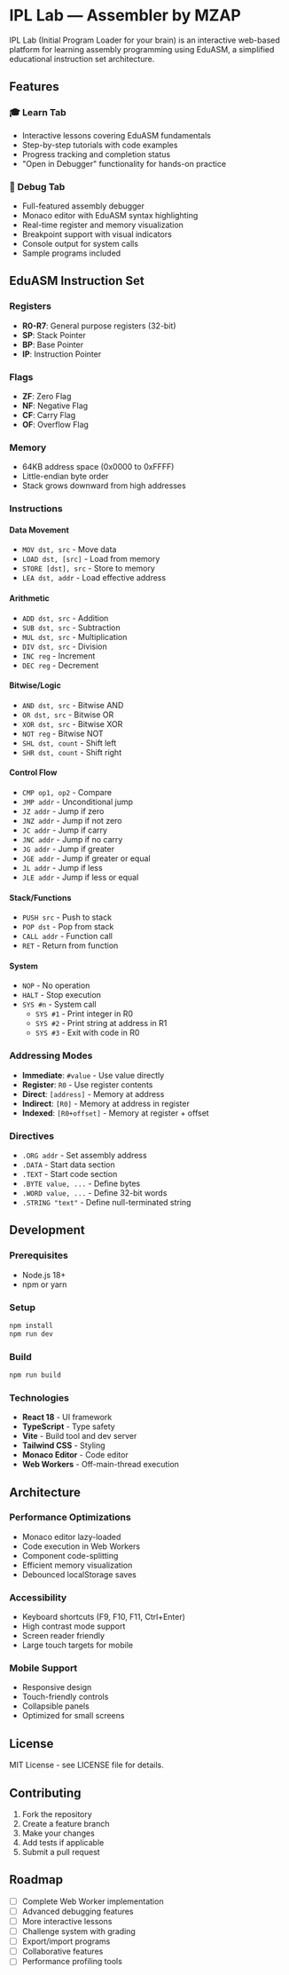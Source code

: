 # IPL Lab — Assembler by MZAP

IPL Lab (Initial Program Loader for your brain) is an interactive web-based platform for learning assembly programming using EduASM, a simplified educational instruction set architecture.

## Features

### 🎓 Learn Tab
- Interactive lessons covering EduASM fundamentals
- Step-by-step tutorials with code examples
- Progress tracking and completion status
- "Open in Debugger" functionality for hands-on practice

### 🔧 Debug Tab
- Full-featured assembly debugger
- Monaco editor with EduASM syntax highlighting
- Real-time register and memory visualization
- Breakpoint support with visual indicators
- Console output for system calls
- Sample programs included

## EduASM Instruction Set

### Registers
- **R0-R7**: General purpose registers (32-bit)
- **SP**: Stack Pointer
- **BP**: Base Pointer  
- **IP**: Instruction Pointer

### Flags
- **ZF**: Zero Flag
- **NF**: Negative Flag
- **CF**: Carry Flag
- **OF**: Overflow Flag

### Memory
- 64KB address space (0x0000 to 0xFFFF)
- Little-endian byte order
- Stack grows downward from high addresses

### Instructions

#### Data Movement
- `MOV dst, src` - Move data
- `LOAD dst, [src]` - Load from memory
- `STORE [dst], src` - Store to memory
- `LEA dst, addr` - Load effective address

#### Arithmetic
- `ADD dst, src` - Addition
- `SUB dst, src` - Subtraction
- `MUL dst, src` - Multiplication
- `DIV dst, src` - Division
- `INC reg` - Increment
- `DEC reg` - Decrement

#### Bitwise/Logic
- `AND dst, src` - Bitwise AND
- `OR dst, src` - Bitwise OR
- `XOR dst, src` - Bitwise XOR
- `NOT reg` - Bitwise NOT
- `SHL dst, count` - Shift left
- `SHR dst, count` - Shift right

#### Control Flow
- `CMP op1, op2` - Compare
- `JMP addr` - Unconditional jump
- `JZ addr` - Jump if zero
- `JNZ addr` - Jump if not zero
- `JC addr` - Jump if carry
- `JNC addr` - Jump if no carry
- `JG addr` - Jump if greater
- `JGE addr` - Jump if greater or equal
- `JL addr` - Jump if less
- `JLE addr` - Jump if less or equal

#### Stack/Functions
- `PUSH src` - Push to stack
- `POP dst` - Pop from stack
- `CALL addr` - Function call
- `RET` - Return from function

#### System
- `NOP` - No operation
- `HALT` - Stop execution
- `SYS #n` - System call
  - `SYS #1` - Print integer in R0
  - `SYS #2` - Print string at address in R1
  - `SYS #3` - Exit with code in R0

### Addressing Modes
- **Immediate**: `#value` - Use value directly
- **Register**: `R0` - Use register contents
- **Direct**: `[address]` - Memory at address
- **Indirect**: `[R0]` - Memory at address in register
- **Indexed**: `[R0+offset]` - Memory at register + offset

### Directives
- `.ORG addr` - Set assembly address
- `.DATA` - Start data section
- `.TEXT` - Start code section
- `.BYTE value, ...` - Define bytes
- `.WORD value, ...` - Define 32-bit words
- `.STRING "text"` - Define null-terminated string

## Development

### Prerequisites
- Node.js 18+
- npm or yarn

### Setup
```bash
npm install
npm run dev
```

### Build
```bash
npm run build
```

### Technologies
- **React 18** - UI framework
- **TypeScript** - Type safety
- **Vite** - Build tool and dev server
- **Tailwind CSS** - Styling
- **Monaco Editor** - Code editor
- **Web Workers** - Off-main-thread execution

## Architecture

### Performance Optimizations
- Monaco editor lazy-loaded
- Code execution in Web Workers
- Component code-splitting
- Efficient memory visualization
- Debounced localStorage saves

### Accessibility
- Keyboard shortcuts (F9, F10, F11, Ctrl+Enter)
- High contrast mode support
- Screen reader friendly
- Large touch targets for mobile

### Mobile Support
- Responsive design
- Touch-friendly controls
- Collapsible panels
- Optimized for small screens

## License

MIT License - see LICENSE file for details.

## Contributing

1. Fork the repository
2. Create a feature branch
3. Make your changes
4. Add tests if applicable
5. Submit a pull request

## Roadmap

- [ ] Complete Web Worker implementation
- [ ] Advanced debugging features
- [ ] More interactive lessons
- [ ] Challenge system with grading
- [ ] Export/import programs
- [ ] Collaborative features
- [ ] Performance profiling tools